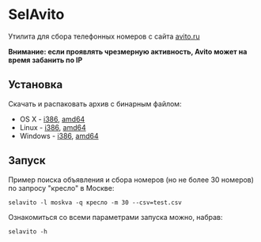 # SelAvito

Утилита для сбора телефонных номеров с сайта [avito.ru](https://avito.ru)

**Внимание: если проявлять чрезмерную активность, Avito может на время забанить по IP**


## Установка
Скачать и распаковать архив с бинарным файлом:
- OS X - [i386](https://github.com/kulapard/selavito/releases/download/1.0.0/selavito_1.0.0_darwin_i386.tar.gz), [amd64](https://github.com/kulapard/selavito/releases/download/1.0.0/selavito_1.0.0_darwin_amd64.tar.gz)
- Linux - [i386](https://github.com/kulapard/selavito/releases/download/1.0.0/selavito_1.0.0_linux_i386.tar.gz), [amd64](https://github.com/kulapard/selavito/releases/download/1.0.0/selavito_1.0.0_linux_amd64.tar.gz)
- Windows - [i386](https://github.com/kulapard/selavito/releases/download/1.0.0/selavito_1.0.0_windows_i386.tar.gz), [amd64](https://github.com/kulapard/selavito/releases/download/1.0.0/selavito_1.0.0_windows_amd64.tar.gz)

## Запуск
Пример поиска объявления и сбора номеров (но не более 30 номеров) по запросу "кресло" в Москве:
```
selavito -l moskva -q кресло -m 30 --csv=test.csv
```

Ознакомиться со всеми параметрами запуска можно, набрав:
```
selavito -h
```
